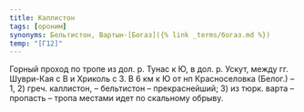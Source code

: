 ```yaml
---
title: Каллистон
tags: [ороним]
synonyms: Бельтистон, Вартын-[Богаз]({% link _terms/богаз.md %})
temp: "[Г12]"
---
```


Горный проход по тропе из дол. р. Тунас к Ю, в дол. р. Ускут, между гг.
Шуври-Кая с В и Хриколь с З. В 6 км к Ю от нп Красноселовка (Белог.) – 1, 2)
греч. каллистон, – бельтистон – прекраснейший; 3) из тюрк. варта – пропасть –
тропа местами идет по скальному обрыву.
